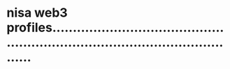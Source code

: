 # nisa web3 profiles.....................................................................................................
